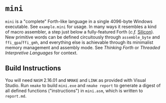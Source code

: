 # `mini`

`mini` is a "complete" Forth-like language in a single 4096-byte Windows executable. See `example.mini` for usage. In
many ways it resembles a kind of macro assembler, a step just below a fully-featured Forth (_c.f._
[Silicon](https://github.com/daviddetweiler/silicon)). New primitive words can be defined circuitously through
`assemble_byte` and `ffi_gpa`/`ffi_gmh`, and everything else is achievable through its minimalist memory management and
assembly mode. See _Thinking Forth_ or _Threaded Interpretive Languages_ for context.

## Build Instructions

You will need `NASM` 2.16.01 and `NMAKE` and `LINK` as provided with Visual Studio. Run `nmake` to build `mini.exe` and
`nmake report` to generate a digest of all defined functions ("instructions") in `mini.asm`, which is written to
`report.md`.
